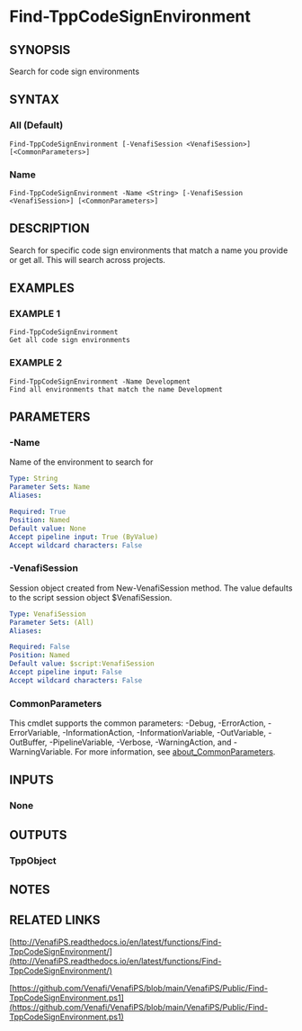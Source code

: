 # Find-TppCodeSignEnvironment

## SYNOPSIS
Search for code sign environments

## SYNTAX

### All (Default)
```
Find-TppCodeSignEnvironment [-VenafiSession <VenafiSession>] [<CommonParameters>]
```

### Name
```
Find-TppCodeSignEnvironment -Name <String> [-VenafiSession <VenafiSession>] [<CommonParameters>]
```

## DESCRIPTION
Search for specific code sign environments that match a name you provide or get all. 
This will search across projects.

## EXAMPLES

### EXAMPLE 1
```
Find-TppCodeSignEnvironment
Get all code sign environments
```

### EXAMPLE 2
```
Find-TppCodeSignEnvironment -Name Development
Find all environments that match the name Development
```

## PARAMETERS

### -Name
Name of the environment to search for

```yaml
Type: String
Parameter Sets: Name
Aliases:

Required: True
Position: Named
Default value: None
Accept pipeline input: True (ByValue)
Accept wildcard characters: False
```

### -VenafiSession
Session object created from New-VenafiSession method. 
The value defaults to the script session object $VenafiSession.

```yaml
Type: VenafiSession
Parameter Sets: (All)
Aliases:

Required: False
Position: Named
Default value: $script:VenafiSession
Accept pipeline input: False
Accept wildcard characters: False
```

### CommonParameters
This cmdlet supports the common parameters: -Debug, -ErrorAction, -ErrorVariable, -InformationAction, -InformationVariable, -OutVariable, -OutBuffer, -PipelineVariable, -Verbose, -WarningAction, and -WarningVariable. For more information, see [about_CommonParameters](http://go.microsoft.com/fwlink/?LinkID=113216).

## INPUTS

### None
## OUTPUTS

### TppObject
## NOTES

## RELATED LINKS

[http://VenafiPS.readthedocs.io/en/latest/functions/Find-TppCodeSignEnvironment/](http://VenafiPS.readthedocs.io/en/latest/functions/Find-TppCodeSignEnvironment/)

[https://github.com/Venafi/VenafiPS/blob/main/VenafiPS/Public/Find-TppCodeSignEnvironment.ps1](https://github.com/Venafi/VenafiPS/blob/main/VenafiPS/Public/Find-TppCodeSignEnvironment.ps1)

